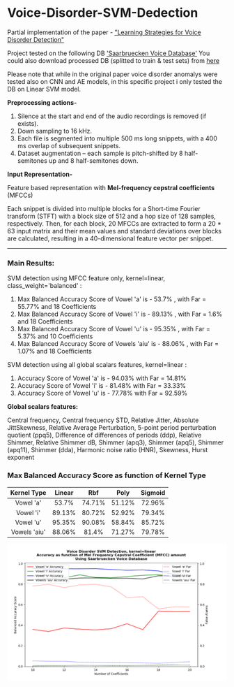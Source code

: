 # Voice-Disorder-SVM-Dedection
Partial implementation of the paper - ["Learning Strategies for Voice Disorder Detection"](/LearningStrategiesforVoiceDisorderDetection.pdf)

Project tested on the following DB ['Saarbruecken Voice Database'](http://stimmdb.coli.uni-saarland.de/help_en.php4)
You could also download processed DB (splitted to train & test sets) from [here](https://www.ynet.co.il/home/0,7340,L-8,00.html)

Please note that while in the original paper voice disorder anomalys were tested also on CNN and AE models, in this specific project i only tested the DB on Linear SVM model.

**Preprocessing actions-**
1.	Silence at the start and end of the audio recordings is removed (if exists).
2.	Down sampling to 16 kHz.
3.	Each file is segmented into multiple 500 ms long snippets, with a 400 ms overlap of subsequent snippets.
4.	Dataset augmentation – each sample is pitch-shifted by 8 half-semitones up and 8 half-semitones down.

**Input Representation-**

Feature based representation with **Mel-frequency cepstral coefficients** (MFCCs)

Each snippet is divided into multiple blocks for a Short-time Fourier transform (STFT) with a block size of 512 and a hop size of 128 samples, respectively. 
Then, for each block, 20 MFCCs are extracted to form a 20 * 63 input matrix and their mean values and standard deviations over blocks are calculated, resulting in a 40-dimensional feature vector per snippet.

---

### **Main Results:**

SVM detection using MFCC feature only, kernel=linear, class_weight='balanced' :

1. Max Balanced Accuracy Score of Vowel 'a' is - 53.7% , with Far = 55.77% and 18 Coefficients
2. Max Balanced Accuracy Score of Vowel 'i' is - 89.13% , with Far = 1.6% and 18 Coefficients
3. Max Balanced Accuracy Score of Vowel 'u' is - 95.35% , with Far = 5.37% and 10 Coefficients
4. Max Balanced Accuracy Score of Vowels 'aiu' is - 88.06% , with Far = 1.07% and 18 Coefficients


SVM detection using all global scalars features, kernel=linear :

1. Accuracy Score of Vowel 'a' is - 94.03% with Far = 14.81%
2. Accuracy Score of Vowel 'i' is - 81.48% with Far = 33.33%
3. Accuracy Score of Vowel 'u' is - 77.78% with Far = 92.59% 

**Global scalars features:**

Central frequency, Central frequency STD, Relative Jitter, Absolute JittSkewness, Relative Average Perturbation, 
5-point period perturbation quotient (ppq5), Difference of differences of periods (ddp), Relative Shimmer,
Relative Shimmer dB, Shimmer (apq3), Shimmer (apq5), Shimmer (apq11), Shimmer (dda), 
Harmonic noise ratio (HNR), Skewness, Hurst exponent

 ### Max Balanced Accuracy Score as function of Kernel Type
  
|          **Kernel Type**          |    Linear    |      Rbf     |     Poly     |    Sigmoid    |
|:---------------------------------:|:------------:|:------------:|:------------:|:-------------:|
|             Vowel 'a'             |    53.7%    |    74.71%    |    51.12%    |     72.96%    |
|             Vowel 'i'             |    89.13%    |    80.72%    |    52.92%    |     79.34%    |
|             Vowel 'u'             |    95.35%    |    90.08%    |    58.84%    |     85.72%    |
|            Vowels 'aiu'           |    88.06%    |     81.4%    |    71.27%    |     79.78%    |



![Image](/Balanced_accuracy_all_linear.PNG)
